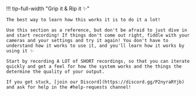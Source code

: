 

!!! tip-full-width "Grip it & Rip it :sparkles:"
    
    The best way to learn how this works it is to do it a lot!
    
    Use this section as a reference, but don't be afraid to just dive in and start recording! If things don't come out right, fiddle with your cameras and your settings and try it again! You don't have to understand how it works to use it, and you'll learn how it works by using it ✨

    Start by recording A LOT of SHORT recordings, so that you can iterate quickly and get a feel for how the system works and the things the determine the quality of your output.
    
    If you get stuck, [join our Discord](https://discord.gg/P2nyraRYjb) and ask for help in the #help-requests channel!




